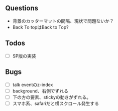 ## Questions

- 背景のカッターマットの間隔、現状で問題ないか？
- Back To topはBack to Top?

## Todos

- [ ] SP版の実装

## Bugs

- [ ] talk eventのz-index
- [ ] background、右側でずれる
- [ ] 下の方の要素、stickyの動きがずれる。
- [ ] スマホ系、safariだと横スクロール発生する
